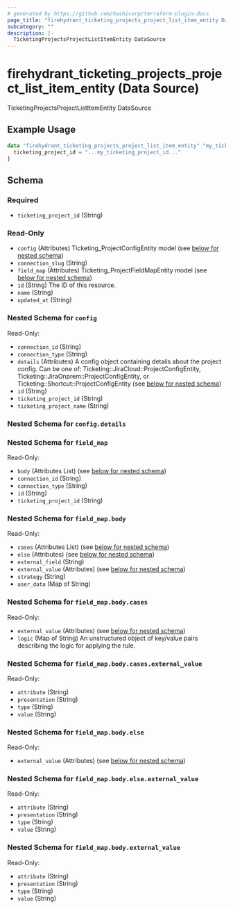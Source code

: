 ```yaml
---
# generated by https://github.com/hashicorp/terraform-plugin-docs
page_title: "firehydrant_ticketing_projects_project_list_item_entity Data Source - terraform-provider-firehydrant"
subcategory: ""
description: |-
  TicketingProjectsProjectListItemEntity DataSource
---
```


# firehydrant_ticketing_projects_project_list_item_entity (Data Source)

TicketingProjectsProjectListItemEntity DataSource

## Example Usage

```terraform
data "firehydrant_ticketing_projects_project_list_item_entity" "my_ticketing_projects_projectlistitementity" {
  ticketing_project_id = "...my_ticketing_project_id..."
}
```

<!-- schema generated by tfplugindocs -->
## Schema

### Required

- `ticketing_project_id` (String)

### Read-Only

- `config` (Attributes) Ticketing_ProjectConfigEntity model (see [below for nested schema](#nestedatt--config))
- `connection_slug` (String)
- `field_map` (Attributes) Ticketing_ProjectFieldMapEntity model (see [below for nested schema](#nestedatt--field_map))
- `id` (String) The ID of this resource.
- `name` (String)
- `updated_at` (String)

<a id="nestedatt--config"></a>
### Nested Schema for `config`

Read-Only:

- `connection_id` (String)
- `connection_type` (String)
- `details` (Attributes) A config object containing details about the project config. Can be one of: Ticketing::JiraCloud::ProjectConfigEntity, Ticketing::JiraOnprem::ProjectConfigEntity, or Ticketing::Shortcut::ProjectConfigEntity (see [below for nested schema](#nestedatt--config--details))
- `id` (String)
- `ticketing_project_id` (String)
- `ticketing_project_name` (String)

<a id="nestedatt--config--details"></a>
### Nested Schema for `config.details`



<a id="nestedatt--field_map"></a>
### Nested Schema for `field_map`

Read-Only:

- `body` (Attributes List) (see [below for nested schema](#nestedatt--field_map--body))
- `connection_id` (String)
- `connection_type` (String)
- `id` (String)
- `ticketing_project_id` (String)

<a id="nestedatt--field_map--body"></a>
### Nested Schema for `field_map.body`

Read-Only:

- `cases` (Attributes List) (see [below for nested schema](#nestedatt--field_map--body--cases))
- `else` (Attributes) (see [below for nested schema](#nestedatt--field_map--body--else))
- `external_field` (String)
- `external_value` (Attributes) (see [below for nested schema](#nestedatt--field_map--body--external_value))
- `strategy` (String)
- `user_data` (Map of String)

<a id="nestedatt--field_map--body--cases"></a>
### Nested Schema for `field_map.body.cases`

Read-Only:

- `external_value` (Attributes) (see [below for nested schema](#nestedatt--field_map--body--cases--external_value))
- `logic` (Map of String) An unstructured object of key/value pairs describing the logic for applying the rule.

<a id="nestedatt--field_map--body--cases--external_value"></a>
### Nested Schema for `field_map.body.cases.external_value`

Read-Only:

- `attribute` (String)
- `presentation` (String)
- `type` (String)
- `value` (String)



<a id="nestedatt--field_map--body--else"></a>
### Nested Schema for `field_map.body.else`

Read-Only:

- `external_value` (Attributes) (see [below for nested schema](#nestedatt--field_map--body--else--external_value))

<a id="nestedatt--field_map--body--else--external_value"></a>
### Nested Schema for `field_map.body.else.external_value`

Read-Only:

- `attribute` (String)
- `presentation` (String)
- `type` (String)
- `value` (String)



<a id="nestedatt--field_map--body--external_value"></a>
### Nested Schema for `field_map.body.external_value`

Read-Only:

- `attribute` (String)
- `presentation` (String)
- `type` (String)
- `value` (String)
